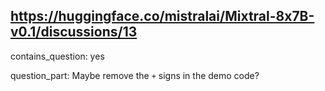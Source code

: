 ## https://huggingface.co/mistralai/Mixtral-8x7B-v0.1/discussions/13

contains_question: yes

question_part: Maybe remove the `+` signs in the demo code?